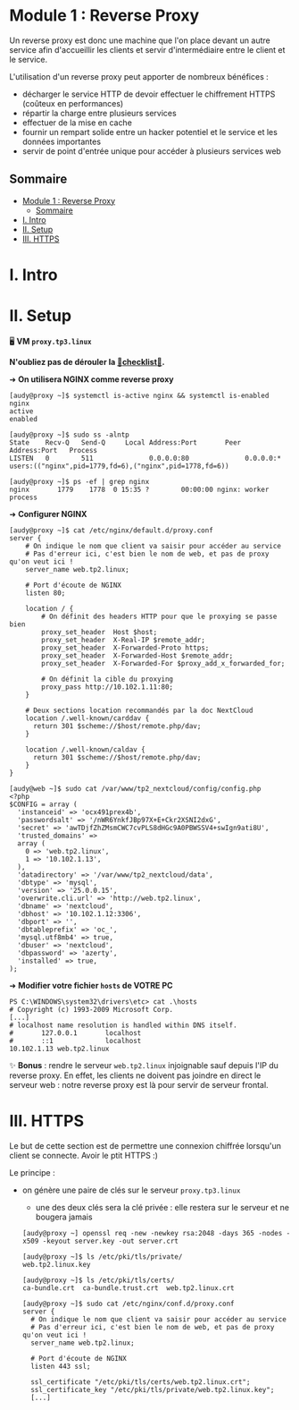 # Module 1 : Reverse Proxy

Un reverse proxy est donc une machine que l'on place devant un autre service afin d'accueillir les clients et servir d'intermédiaire entre le client et le service.

L'utilisation d'un reverse proxy peut apporter de nombreux bénéfices :

- décharger le service HTTP de devoir effectuer le chiffrement HTTPS (coûteux en performances)
- répartir la charge entre plusieurs services
- effectuer de la mise en cache
- fournir un rempart solide entre un hacker potentiel et le service et les données importantes
- servir de point d'entrée unique pour accéder à plusieurs services web

## Sommaire

- [Module 1 : Reverse Proxy](#module-1--reverse-proxy)
  - [Sommaire](#sommaire)
- [I. Intro](#i-intro)
- [II. Setup](#ii-setup)
- [III. HTTPS](#iii-https)

# I. Intro

# II. Setup

🖥️ **VM `proxy.tp3.linux`**

**N'oubliez pas de dérouler la [📝**checklist**📝](#checklist).**

➜ **On utilisera NGINX comme reverse proxy**

```
[audy@proxy ~]$ systemctl is-active nginx && systemctl is-enabled nginx
active
enabled

[audy@proxy ~]$ sudo ss -alntp
State    Recv-Q   Send-Q     Local Address:Port       Peer Address:Port   Process
LISTEN   0        511              0.0.0.0:80              0.0.0.0:*       users:(("nginx",pid=1779,fd=6),("nginx",pid=1778,fd=6))

[audy@proxy ~]$ ps -ef | grep nginx
nginx       1779    1778  0 15:35 ?        00:00:00 nginx: worker process
```

➜ **Configurer NGINX**

```
[audy@proxy ~]$ cat /etc/nginx/default.d/proxy.conf
server {
    # On indique le nom que client va saisir pour accéder au service
    # Pas d'erreur ici, c'est bien le nom de web, et pas de proxy qu'on veut ici !
    server_name web.tp2.linux;

    # Port d'écoute de NGINX
    listen 80;

    location / {
        # On définit des headers HTTP pour que le proxying se passe bien
        proxy_set_header  Host $host;
        proxy_set_header  X-Real-IP $remote_addr;
        proxy_set_header  X-Forwarded-Proto https;
        proxy_set_header  X-Forwarded-Host $remote_addr;
        proxy_set_header  X-Forwarded-For $proxy_add_x_forwarded_for;

        # On définit la cible du proxying
        proxy_pass http://10.102.1.11:80;
    }

    # Deux sections location recommandés par la doc NextCloud
    location /.well-known/carddav {
      return 301 $scheme://$host/remote.php/dav;
    }

    location /.well-known/caldav {
      return 301 $scheme://$host/remote.php/dav;
    }
}
```

```
[audy@web ~]$ sudo cat /var/www/tp2_nextcloud/config/config.php
<?php
$CONFIG = array (
  'instanceid' => 'ocx491prex4b',
  'passwordsalt' => '/nWR6YnkfJBp97X+E+Ckr2XSNI2dxG',
  'secret' => 'awTDjfZhZMsmCWC7cvPLS8dHGc9A0PBWSSV4+swIgn9ati8U',
  'trusted_domains' =>
  array (
    0 => 'web.tp2.linux',
    1 => '10.102.1.13',
  ),
  'datadirectory' => '/var/www/tp2_nextcloud/data',
  'dbtype' => 'mysql',
  'version' => '25.0.0.15',
  'overwrite.cli.url' => 'http://web.tp2.linux',
  'dbname' => 'nextcloud',
  'dbhost' => '10.102.1.12:3306',
  'dbport' => '',
  'dbtableprefix' => 'oc_',
  'mysql.utf8mb4' => true,
  'dbuser' => 'nextcloud',
  'dbpassword' => 'azerty',
  'installed' => true,
);
```

➜ **Modifier votre fichier `hosts` de VOTRE PC**

```
PS C:\WINDOWS\system32\drivers\etc> cat .\hosts
# Copyright (c) 1993-2009 Microsoft Corp.
[...]
# localhost name resolution is handled within DNS itself.
#       127.0.0.1       localhost
#       ::1             localhost
10.102.1.13 web.tp2.linux
```

✨ **Bonus** : rendre le serveur `web.tp2.linux` injoignable sauf depuis l'IP du reverse proxy. En effet, les clients ne doivent pas joindre en direct le serveur web : notre reverse proxy est là pour servir de serveur frontal.

# III. HTTPS

Le but de cette section est de permettre une connexion chiffrée lorsqu'un client se connecte. Avoir le ptit HTTPS :)

Le principe :

- on génère une paire de clés sur le serveur `proxy.tp3.linux`

  - une des deux clés sera la clé privée : elle restera sur le serveur et ne bougera jamais

  ```
  [audy@proxy ~] openssl req -new -newkey rsa:2048 -days 365 -nodes -x509 -keyout server.key -out server.crt

  [audy@proxy ~]$ ls /etc/pki/tls/private/
  web.tp2.linux.key

  [audy@proxy ~]$ ls /etc/pki/tls/certs/
  ca-bundle.crt  ca-bundle.trust.crt  web.tp2.linux.crt
  ```

  ```
  [audy@proxy ~]$ sudo cat /etc/nginx/conf.d/proxy.conf
  server {
    # On indique le nom que client va saisir pour accéder au service
    # Pas d'erreur ici, c'est bien le nom de web, et pas de proxy qu'on veut ici !
    server_name web.tp2.linux;

    # Port d'écoute de NGINX
    listen 443 ssl;

    ssl_certificate "/etc/pki/tls/certs/web.tp2.linux.crt";
    ssl_certificate_key "/etc/pki/tls/private/web.tp2.linux.key";
    [...]
  ```
